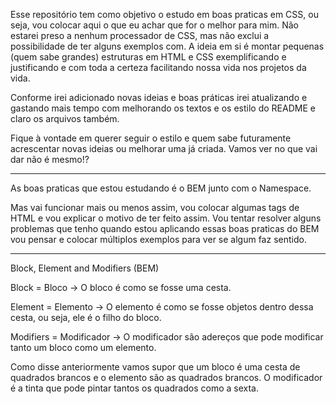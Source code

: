 Esse repositório tem como objetivo o estudo em boas praticas em CSS, ou seja, vou colocar aqui o que eu achar que for o melhor para mim. Não estarei preso a nenhum processador de CSS, mas não exclui a possibilidade de ter alguns exemplos com. A ideia em si é montar pequenas (quem sabe grandes) estruturas em HTML e CSS exemplificando e justificando e com toda a certeza facilitando nossa vida nos projetos da vida.

Conforme irei adicionado novas ideias e boas práticas irei atualizando e gastando mais tempo com melhorando os textos e os estilo do README e claro os arquivos também.

Fique à vontade em querer seguir o estilo e quem sabe futuramente acrescentar novas ideias ou melhorar uma já criada.
Vamos ver no que vai dar não é mesmo!?

---

As boas praticas que estou estudando é o BEM junto com o Namespace.

Mas vai funcionar mais ou menos assim, vou colocar algumas tags de HTML e vou explicar o motivo de ter feito assim. Vou tentar resolver alguns problemas que tenho quando estou aplicando essas boas praticas do BEM vou pensar e colocar múltiplos exemplos para ver se algum faz sentido.

---

Block, Element and Modifiers (BEM)

Block = Bloco -> O bloco é como se fosse uma cesta.

Element = Elemento -> O elemento é como se fosse objetos dentro dessa cesta, ou seja, ele é o filho do bloco.

Modifiers = Modificador -> O modificador são adereços que pode modificar tanto um bloco como um elemento.

Como disse anteriormente vamos supor que um bloco é uma cesta de quadrados brancos e o elemento são as quadrados brancos. O modificador é a tinta que pode pintar tantos os quadrados como a sexta.
